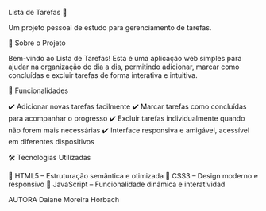 Lista de Tarefas 📝

Um projeto pessoal de estudo para gerenciamento de tarefas.


📌 Sobre o Projeto


Bem-vindo ao Lista de Tarefas! Esta é uma aplicação web simples para ajudar na organização do dia a dia, permitindo adicionar, marcar como concluídas e excluir tarefas de forma interativa e intuitiva.


🎯 Funcionalidades


✔️ Adicionar novas tarefas facilmente
✔️ Marcar tarefas como concluídas para acompanhar o progresso
✔️ Excluir tarefas individualmente quando não forem mais necessárias
✔️ Interface responsiva e amigável, acessível em diferentes dispositivos


🛠️ Tecnologias Utilizadas



🔹 HTML5 – Estruturação semântica e otimizada
🔹 CSS3 – Design moderno e responsivo
🔹 JavaScript – Funcionalidade dinâmica e interatividad

AUTORA
Daiane Moreira Horbach
